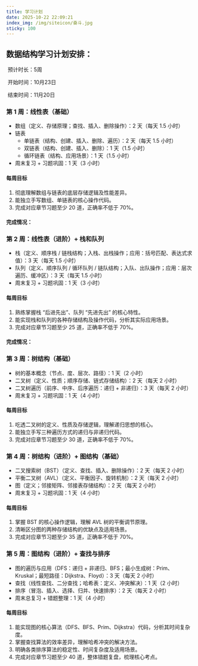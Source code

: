 ```yaml
---
title: 学习计划
date: 2025-10-22 22:09:21
index_img: /img/siteicon/奋斗.jpg
sticky: 100
---
```


## 数据结构学习计划安排：

​			预计时长：5周

​			开始时间：10月23日

​			结束时间：11月20日

### 第 1 周：线性表（基础）

- 数组（定义、存储原理；查找、插入、删除操作）：2 天（每天 1.5 小时）
- 链表
  - 单链表（结构、创建、插入、删除、遍历）：2 天（每天 1.5 小时）
  - 双链表（结构、创建、插入、删除）：1 天（1.5 小时）
  - 循环链表（结构、应用场景）：1 天（1.5 小时）
- 周末复习 + 习题巩固：1 天（3 小时）

#### 每周目标

1. 彻底理解数组与链表的底层存储逻辑及性能差异。
2. 能独立手写数组、单链表的核心操作代码。
3. 完成对应章节习题至少 20 道，正确率不低于 70%。

#### 完成情况：

### 第 2 周：线性表（进阶）+ 栈和队列

- 栈（定义、顺序栈 / 链栈结构；入栈、出栈操作；应用：括号匹配、表达式求值）：3 天（每天 1.5 小时）
- 队列（定义、顺序队列 / 循环队列 / 链队结构；入队、出队操作；应用：层次遍历、缓冲区）：3 天（每天 1.5 小时）
- 周末复习 + 习题巩固：1 天（3 小时）

#### 每周目标

1. 熟练掌握栈 “后进先出”、队列 “先进先出” 的核心特性。
2. 能实现栈和队列的各种存储结构及操作代码，分析其实际应用场景。
3. 完成对应章节习题至少 25 道，正确率不低于 70%。

#### 完成情况：

### 第 3 周：树结构（基础）

- 树的基本概念（节点、度、层次、路径）：1 天（2 小时）
- 二叉树（定义、性质；顺序存储、链式存储结构）：2 天（每天 2 小时）
- 二叉树遍历（前序、中序、后序遍历：递归 + 非递归）：3 天（每天 2 小时）
- 周末复习 + 习题巩固：1 天（4 小时）

#### 每周目标

1. 吃透二叉树的定义、性质及存储逻辑，理解递归思想的核心。
2. 能独立手写三种遍历方式的递归与非递归代码。
3. 完成对应章节习题至少 30 道，正确率不低于 70%。

### 第 4 周：树结构（进阶）+ 图结构（基础）

- 二叉搜索树（BST）（定义、查找、插入、删除操作）：2 天（每天 2 小时）
- 平衡二叉树（AVL）（定义、平衡因子、旋转机制）：2 天（每天 2 小时）
- 图（定义；邻接矩阵、邻接表存储结构）：2 天（每天 2 小时）
- 周末复习 + 习题巩固：1 天（4 小时）

#### 每周目标

1. 掌握 BST 的核心操作逻辑，理解 AVL 树的平衡调节原理。
2. 清晰区分图的两种存储结构的优缺点及适用场景。
3. 完成对应章节习题至少 35 道，正确率不低于 70%。

### 第 5 周：图结构（进阶）+ 查找与排序

- 图的遍历与应用（DFS：递归 + 非递归、BFS；最小生成树：Prim、Kruskal；最短路径：Dijkstra、Floyd）：3 天（每天 2 小时）
- 查找（线性查找、二分查找；哈希表：定义、冲突解决）：1 天（2 小时）
- 排序（冒泡、插入、选择、归并、快速排序）：2 天（每天 2 小时）
- 周末总复习 + 错题整理：1 天（4 小时）

#### 每周目标

1. 能实现图的核心算法（DFS、BFS、Prim、Dijkstra）代码，分析其时间复杂度。
2. 掌握查找算法的效率差异，理解哈希冲突的解决方法。
3. 明确各类排序算法的稳定性、时间复杂度及适用场景。
4. 完成对应章节习题至少 40 道，整体错题复盘，梳理核心考点。
